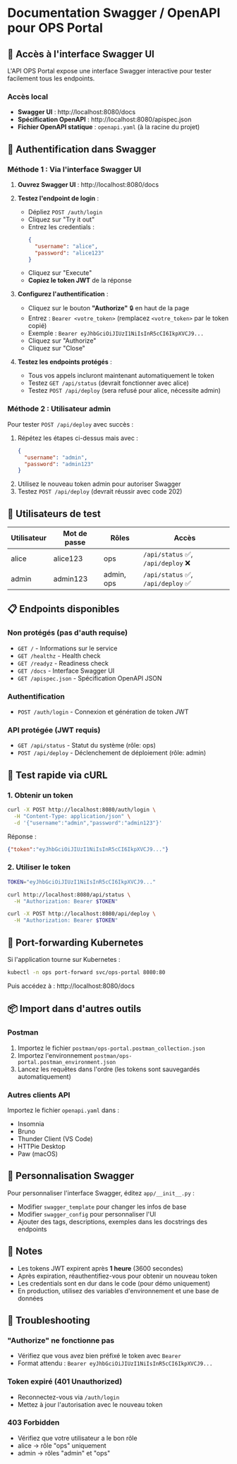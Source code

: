 # Documentation Swagger / OpenAPI pour OPS Portal

## 🎯 Accès à l'interface Swagger UI

L'API OPS Portal expose une interface Swagger interactive pour tester facilement tous les endpoints.

### Accès local
- **Swagger UI** : http://localhost:8080/docs
- **Spécification OpenAPI** : http://localhost:8080/apispec.json
- **Fichier OpenAPI statique** : `openapi.yaml` (à la racine du projet)

## 🔐 Authentification dans Swagger

### Méthode 1 : Via l'interface Swagger UI

1. **Ouvrez Swagger UI** : http://localhost:8080/docs

2. **Testez l'endpoint de login** :
   - Dépliez `POST /auth/login`
   - Cliquez sur "Try it out"
   - Entrez les credentials :
     ```json
     {
       "username": "alice",
       "password": "alice123"
     }
     ```
   - Cliquez sur "Execute"
   - **Copiez le token JWT** de la réponse

3. **Configurez l'authentification** :
   - Cliquez sur le bouton **"Authorize"** 🔒 en haut de la page
   - Entrez : `Bearer <votre_token>` (remplacez `<votre_token>` par le token copié)
   - Exemple : `Bearer eyJhbGciOiJIUzI1NiIsInR5cCI6IkpXVCJ9...`
   - Cliquez sur "Authorize"
   - Cliquez sur "Close"

4. **Testez les endpoints protégés** :
   - Tous vos appels incluront maintenant automatiquement le token
   - Testez `GET /api/status` (devrait fonctionner avec alice)
   - Testez `POST /api/deploy` (sera refusé pour alice, nécessite admin)

### Méthode 2 : Utilisateur admin

Pour tester `POST /api/deploy` avec succès :
1. Répétez les étapes ci-dessus mais avec :
   ```json
   {
     "username": "admin",
     "password": "admin123"
   }
   ```
2. Utilisez le nouveau token admin pour autoriser Swagger
3. Testez `POST /api/deploy` (devrait réussir avec code 202)

## 👥 Utilisateurs de test

| Utilisateur | Mot de passe | Rôles | Accès |
|-------------|--------------|-------|-------|
| alice | alice123 | ops | `/api/status` ✅, `/api/deploy` ❌ |
| admin | admin123 | admin, ops | `/api/status` ✅, `/api/deploy` ✅ |

## 📋 Endpoints disponibles

### Non protégés (pas d'auth requise)
- `GET /` - Informations sur le service
- `GET /healthz` - Health check
- `GET /readyz` - Readiness check
- `GET /docs` - Interface Swagger UI
- `GET /apispec.json` - Spécification OpenAPI JSON

### Authentification
- `POST /auth/login` - Connexion et génération de token JWT

### API protégée (JWT requis)
- `GET /api/status` - Statut du système (rôle: ops)
- `POST /api/deploy` - Déclenchement de déploiement (rôle: admin)

## 🚀 Test rapide via cURL

### 1. Obtenir un token
```bash
curl -X POST http://localhost:8080/auth/login \
  -H "Content-Type: application/json" \
  -d '{"username":"admin","password":"admin123"}'
```

Réponse :
```json
{"token":"eyJhbGciOiJIUzI1NiIsInR5cCI6IkpXVCJ9..."}
```

### 2. Utiliser le token
```bash
TOKEN="eyJhbGciOiJIUzI1NiIsInR5cCI6IkpXVCJ9..."

curl http://localhost:8080/api/status \
  -H "Authorization: Bearer $TOKEN"

curl -X POST http://localhost:8080/api/deploy \
  -H "Authorization: Bearer $TOKEN"
```

## 🔄 Port-forwarding Kubernetes

Si l'application tourne sur Kubernetes :
```bash
kubectl -n ops port-forward svc/ops-portal 8080:80
```

Puis accédez à : http://localhost:8080/docs

## 📦 Import dans d'autres outils

### Postman
1. Importez le fichier `postman/ops-portal.postman_collection.json`
2. Importez l'environnement `postman/ops-portal.postman_environment.json`
3. Lancez les requêtes dans l'ordre (les tokens sont sauvegardés automatiquement)

### Autres clients API
Importez le fichier `openapi.yaml` dans :
- Insomnia
- Bruno
- Thunder Client (VS Code)
- HTTPie Desktop
- Paw (macOS)

## 🎨 Personnalisation Swagger

Pour personnaliser l'interface Swagger, éditez `app/__init__.py` :
- Modifier `swagger_template` pour changer les infos de base
- Modifier `swagger_config` pour personnaliser l'UI
- Ajouter des tags, descriptions, exemples dans les docstrings des endpoints

## 📝 Notes

- Les tokens JWT expirent après **1 heure** (3600 secondes)
- Après expiration, réauthentifiez-vous pour obtenir un nouveau token
- Les credentials sont en dur dans le code (pour démo uniquement)
- En production, utilisez des variables d'environnement et une base de données

## 🐛 Troubleshooting

### "Authorize" ne fonctionne pas
- Vérifiez que vous avez bien préfixé le token avec `Bearer `
- Format attendu : `Bearer eyJhbGciOiJIUzI1NiIsInR5cCI6IkpXVCJ9...`

### Token expiré (401 Unauthorized)
- Reconnectez-vous via `/auth/login`
- Mettez à jour l'autorisation avec le nouveau token

### 403 Forbidden
- Vérifiez que votre utilisateur a le bon rôle
- alice → rôle "ops" uniquement
- admin → rôles "admin" et "ops"
